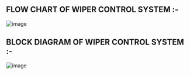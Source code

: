 ## FLOW CHART OF WIPER CONTROL SYSTEM :- 

![image](https://user-images.githubusercontent.com/101261412/168252652-9e6ac869-47f2-40da-89d1-a2f29563280c.png)

## BLOCK DIAGRAM OF WIPER CONTROL SYSTEM :-

![image](https://user-images.githubusercontent.com/101261412/168253361-82f8b133-2f3d-4db6-8606-b6dff7f38a89.png)


